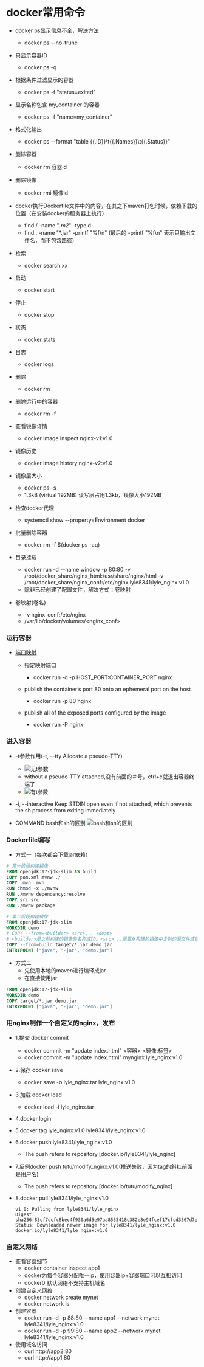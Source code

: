 # docker常用命令

+ docker ps显示信息不全，解决方法
  - docker ps --no-trunc
  
+ 只显示容器ID
  - docker ps -q
  
+ 根据条件过滤显示的容器
  - docker ps -f "status=exited"

+ 显示名称包含 my_container 的容器
  - docker ps -f "name=my_container"  
  
+ 格式化输出
  - docker ps --format "table {{.ID}}\t{{.Names}}\t{{.Status}}"

+ 删除容器
  - docker rm 容器id

+ 删除镜像
  - docker rmi 镜像id

+ docker执行Dockerfile文件中的内容，在其之下maven打包时候，依赖下载的位置（在安装docker的服务器上执行）
  - find / -name "*.m2*" -type d
  - find . -name "*.jar" -printf "%f\n" (最后的 -printf "%f\n" 表示只输出文件名，而不包含路径)

+ 检索
  - docker search xx
+ 启动
  - docker start <container name or id>
+ 停止
  - docker stop <container name or id>
+ 状态
  - docker stats <container name or id>
+ 日志
  - docker logs <container name or id>
+ 删除
  - docker rm <container name or id>
+ 删除运行中的容器
  - docker rm -f <container name or id>

+ 查看镜像详情
  - docker image inspect nginx-v1:v1.0
+ 镜像历史
  - docker image history nginx-v2:v1.0
+ 镜像层大小
  - docker ps -s
  - 1.3kB (virtual 192MB) 读写层占用1.3kb，镜像大小192MB



+ 检查docker代理
  - systemctl show --property=Environment docker

+ 批量删除容器
  - docker rm -f $(docker ps -aq)

+ 目录挂载
  - docker run -d --name window -p 80:80 -v /root/docker_share/nginx_html:/usr/share/nginx/html -v /root/docker_share/nginx_conf:/etc/nginx lyle8341/lyle_nginx:v1.0
  - 除非已经创建了配置文件，解决方式：卷映射
+ 卷映射(卷名)
  - -v nginx_conf:/etc/nginx
  - /var/lib/docker/volumes/<nginx_conf>


### 运行容器


+ [端口映射](https://docs.docker.com/get-started/docker-concepts/running-containers/publishing-ports/#publishing-to-ephemeral-ports)
  - 指定映射端口
    - docker run -d -p HOST_PORT:CONTAINER_PORT nginx
  
  - publish the container’s port 80 onto an ephemeral port on the host
    - docker run -p 80 nginx
  
  - publish all of the exposed ports configured by the image
    - docker run -P nginx


### 进入容器
+ -t参数作用(-t, --tty		Allocate a pseudo-TTY)
  - ![无t参数](images/docker-没有t参数.png)
  - without a pseudo-TTY attached,没有前面的＃号，ctrl+c就退出容器终端了
  - ![有t参数](images/docker-t参数.png)
+ -i, --interactive		Keep STDIN open even if not attached, which prevents the sh process from exiting immediately

+ COMMAND bash和sh的区别
  ![bash和sh的区别](images/bash_sh区别.png)


### Dockerfile编写
+ 方式一（每次都会下载jar依赖）
```dockerfile
# 第一阶段构建镜像
FROM openjdk:17-jdk-slim AS build
COPY pom.xml mvnw ./
COPY .mvn .mvn
RUN chmod +x ./mvnw
RUN ./mvnw dependency:resolve
COPY src src
RUN ./mvnw package

# 第二阶段构建镜像
FROM openjdk:17-jdk-slim
WORKDIR demo
# COPY --from=<builder> <src>... <dest>
# <builder>是之前构建的镜像的名称或ID。<src>...是要从构建的镜像中复制的源文件或目录，可以是多个。<dest>是目标路径。
COPY --from=build target/*.jar demo.jar
ENTRYPOINT ["java", "-jar", "demo.jar"]
```

+ 方式二
  + 先使用本地的maven进行编译成jar
  + 在直接使用jar
```dockerfile
FROM openjdk:17-jdk-slim
WORKDIR demo
COPY target/*.jar demo.jar
ENTRYPOINT ["java", "-jar", "demo.jar"]
```


### 用nginx制作一个自定义的nginx，发布
+ 1.提交 docker commit
  - docker commit -m "update index.html" <容器> <镜像:标签>
  - docker commit -m "update index.html" mynginx lyle_nginx:v1.0
+ 2.保存 docker save
  - docker save -o lyle_nginx.tar lyle_nginx:v1.0
+ 3.加载 docker load
  - docker load -i lyle_nginx.tar

+ 4.docker login
+ 5.docker tag lyle_nginx:v1.0 lyle8341/lyle_nginx:v1.0
+ 6.docker push lyle8341/lyle_nginx:v1.0
  - The push refers to repository [docker.io/lyle8341/lyle_nginx]
+ 7.反例docker push tutu/modify_nginx:v1.0(推送失败，因为tag的斜杠前面是用户名)
    - The push refers to repository [docker.io/tutu/modify_nginx]  
+ 8.docker pull lyle8341/lyle_nginx:v1.0
  ```
  v1.0: Pulling from lyle8341/lyle_nginx
  Digest: sha256:83cf7dcfc8bec4f930a6d5e97aa8555418c382e8e94fcef17cfcd3567d7e9883
  Status: Downloaded newer image for lyle8341/lyle_nginx:v1.0
  docker.io/lyle8341/lyle_nginx:v1.0  
  ```


### 自定义网络
+ 查看容器细节
  - docker container inspect app1
  - docker为每个容器分配唯一ip，使用容器ip+容器端口可以互相访问
  - docker0 默认网络不支持主机域名
+ 创建自定义网络
  - docker network create mynet
  - docker network ls
+ 创建容器
  - docker run -d -p 88:80 --name app1 --network mynet lyle8341/lyle_nginx:v1.0
  - docker run -d -p 99:80 --name app2 --network mynet lyle8341/lyle_nginx:v1.0
+ 使用域名访问
  - curl http://app2:80
  - curl http://app1:80

